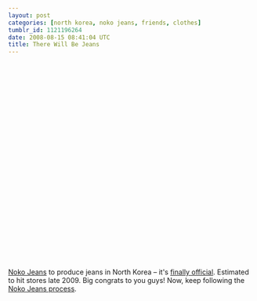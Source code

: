 ```yaml
---
layout: post
categories: [north korea, noko jeans, friends, clothes]
tumblr_id: 1121196264  
date: 2008-08-15 08:41:04 UTC
title: There Will Be Jeans
---
```


<object width="500" height="405"><param name="movie" value="http://www.youtube.com/v/TAqs742WyEk&hl=en&fs=1&rel=0&color1=0x3a3a3a&color2=0x999999"></param><param name="allowFullScreen" value="true"></param><embed src="http://www.youtube.com/v/TAqs742WyEk&hl=en&fs=1&rel=0&color1=0x3a3a3a&color2=0x999999" type="application/x-shockwave-flash" allowfullscreen="true" width="500" height="405"></embed></object>

<a href="http://nokojeans.com/">Noko Jeans</a> to produce jeans in North Korea – it's <a href="http://nokojeans.com/process/?p=30">finally official</a>. Estimated to hit stores late 2009. Big congrats to you guys! Now, keep following the <a href="http://nokojeans.com/process/">Noko Jeans process</a>.
